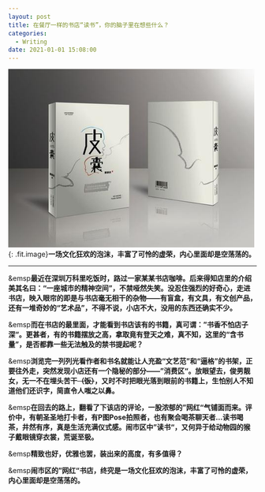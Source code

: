 ```yaml
---
layout: post
title: 在餐厅一样的书店“读书”，你的脑子里在想些什么？
categories:
  - Writing
date: 2021-01-01 15:08:00
---
```


<img src="/uploads/皮囊.jpg" class="fit image">{: .fit.image}**一场文化狂欢的泡沫，丰富了可怜的虚荣，内心里面却是空荡荡的。**

***

&emsp**最近在深圳万科里吃饭时，路过一家某某书店咖啡。后来得知店里的介绍美其名曰：“一座城市的精神空间”，不禁哑然失笑。没忍住强烈的好奇心，走进书店，映入眼帘的即是与书店毫无相干的杂物——有盲盒，有文具，有文创产品，还有一堆奇妙的“艺术品”，不得不说，小店不大，没用的东西还确实不少。**

&emsp**而在书店的最里面，才能看到书店该有的书籍，真可谓：”书香不怕店子深“。更甚者，有的书籍摆放之高，拿取竟有登天之难，真不知，这里的“含书量”，是否都靠一些无法触及的禁书提起呢？**

&emsp**浏览完一列列光看作者和书名就能让人充盈“文艺范”和“逼格”的书架，正要往外走，突然发现小店还有一个隐秘的部分——”消费区“。放眼望去，俊男靓女，无一不在埋头苦干~~（饭）~~，又时不时把眼光落到眼前的书籍上，生怕别人不知道他们还识字，简直令人嗤之以鼻。**

&emsp**在回去的路上，翻看了下该店的评论，一股浓郁的”网红“气铺面而来。评价中，有朝圣圣地打卡者，有P图Pose拍照者，也有聚会喝茶聊天者…读书喝茶，井然有序，真是生活充满仪式感。闹市区中”读书“，又何异于给动物园的猴子戴眼镜穿衣裳，荒诞至极。**

&emsp**精致也好，优雅也罢，装出来的高度，有多值得？**

&emsp**闹市区的”网红“书店，终究是一场文化狂欢的泡沫，丰富了可怜的虚荣，内心里面却是空荡荡的。**
